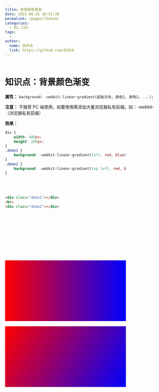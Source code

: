 ```yaml
---
title: 背景颜色渐变
date: 2022-06-25 16:51:30
permalink: /pages/71e5a4/
categories:
  - 02、CSS
tags:
  - 
author: 
  name: 白开水
  link: https://github.com/白开水
---
```

# 知识点：背景颜色渐变

**属性：** `background: -webkit-linear-gradient(起始方向, 颜色1, 颜色2, ...);`

**注意：** 不推荐 PC 端使用，如要使用需添加大量浏览器私有前缀。如：-webkit-（浏览器私有前缀）

**效果：**
```css
div {
    width: 400px;
    height: 200px;
}
.demo1 {
    background: -webkit-linear-gradient(left, red, blue);
}
.demo2 {
    background: -webkit-linear-gradient(top left, red, blue);
}
```
```html
<div class="demo1"></div>
<br>
<div class="demo2"></div>
```

<!DOCTYPE html>
<html lang="zh-CN">
<head>
    <meta charset="UTF-8">
    <meta name="viewport" content="width=device-width initial-scale=1 maximum-scale=1 minimum-scale=1 user-scalable=no">
    <title>Document</title>
    <style>
        div {
            width: 400px;
            height: 200px;
        }
        .demo1 {
            background: -webkit-linear-gradient(left, red, blue);
        }
        .demo2 {
            background: -webkit-linear-gradient(top left, red, blue);
        }
    </style>
</head>
<body>
    <div class="demo1"></div>
    <br>
    <div class="demo2"></div>
</body>
</html>
